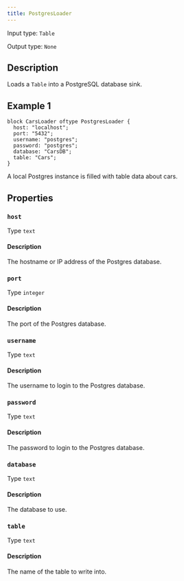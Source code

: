 ```yaml
---
title: PostgresLoader
---
```


<!-- Do NOT change this document as it is auto-generated from the language server -->

Input type: `Table`

Output type: `None`

## Description

Loads a `Table` into a PostgreSQL database sink.

## Example 1

```jayvee
block CarsLoader oftype PostgresLoader {
  host: "localhost";
  port: "5432";
  username: "postgres";
  password: "postgres";
  database: "CarsDB";
  table: "Cars";
}
```

A local Postgres instance is filled with table data about cars.

## Properties

### `host`

Type `text`

#### Description

The hostname or IP address of the Postgres database.

### `port`

Type `integer`

#### Description

The port of the Postgres database.

### `username`

Type `text`

#### Description

The username to login to the Postgres database.

### `password`

Type `text`

#### Description

The password to login to the Postgres database.

### `database`

Type `text`

#### Description

The database to use.

### `table`

Type `text`

#### Description

The name of the table to write into.
